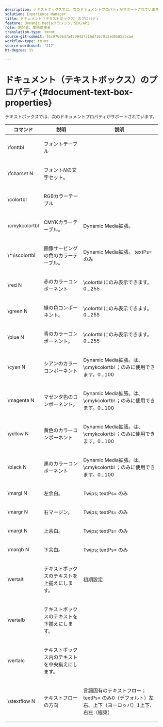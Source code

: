 ```yaml
---
description: テキストボックスでは、次のドキュメントプロパティがサポートされています。
solution: Experience Manager
title: ドキュメント（テキストボックス）のプロパティ
feature: Dynamic Mediaクラシック，SDK/API
role: 開発者、業務従事者
translation-type: tm+mt
source-git-commit: f6c97606d7a4209427316d7367013ad9585a5cae
workflow-type: tm+mt
source-wordcount: '217'
ht-degree: 1%

---
```



# ドキュメント（テキストボックス）のプロパティ{#document-text-box-properties}

テキストボックスでは、次のドキュメントプロパティがサポートされています。

<table id="table_8E1DF8E6BD894D7A9ACFC839918E2315"> 
 <thead> 
  <tr> 
   <th class="entry"> <b>コマンド</b> </th> 
   <th class="entry"> <b>説明</b> </th> 
   <th class="entry"> <b>説明</b> </th> 
  </tr> 
 </thead>
 <tbody> 
  <tr> 
   <td> <span class="codeph"> \fonttbl  </span> </td> 
   <td> <p>フォントテーブル </p> </td> 
   <td> <p> </p> </td> 
  </tr> 
  <tr> 
   <td> <span class="codeph"> \fcharset  <span class="varname"> N  </span> </span> </td> 
   <td> <p>フォント<i>N</i>の文字セット。 </p> </td> 
   <td> <p> </p> </td> 
  </tr> 
  <tr> 
   <td> <span class="codeph"> \colortbl  </span> </td> 
   <td> <p>RGBカラーテーブル </p> </td> 
   <td> <p> </p> </td> 
  </tr> 
  <tr> 
   <td> <span class="codeph"> \cmykcolortbl  </span> </td> 
   <td> <p>CMYKカラーテーブル。 </p> </td> 
   <td> <p>Dynamic Media拡張。 </p> </td> 
  </tr> 
  <tr> 
   <td> <span class="codeph"> \*\iscolortbl  </span> </td> 
   <td> <p>画像サービングの色のカラーテーブル。 </p> </td> 
   <td> <p>Dynamic Media拡張。<span class="codeph"> textPs= </span>のみ </p> </td> 
  </tr> 
  <tr> 
   <td> <span class="codeph"> \red  <span class="varname"> N  </span> </span> </td> 
   <td> <p>赤のカラーコンポーネント </p> </td> 
   <td> <p><span class="codeph"> \colortbl </span>にのみ表示できます。0...255 </p> </td> 
  </tr> 
  <tr> 
   <td> <span class="codeph"> \green  <span class="varname"> N  </span> </span> </td> 
   <td> <p>緑の色コンポーネント。 </p> </td> 
   <td> <p><span class="codeph"> \colortbl </span>にのみ表示できます。0...255 </p> </td> 
  </tr> 
  <tr> 
   <td> <span class="codeph"> \blue  <span class="varname"> N  </span> </span> </td> 
   <td> <p>青のカラーコンポーネント。 </p> </td> 
   <td> <p><span class="codeph"> \colortbl </span>にのみ表示できます。0...255 </p> </td> 
  </tr> 
  <tr> 
   <td> <span class="codeph"> \cyan  <span class="varname"> N  </span> </span> </td> 
   <td> <p>シアンのカラーコンポーネント </p> </td> 
   <td> <p>Dynamic Media拡張。は、<span class="codeph"> \cmykcolortbl </span>；のみに使用できます。0...100 </p> </td> 
  </tr> 
  <tr> 
   <td> <span class="codeph"> \magenta  <span class="varname"> N  </span> </span> </td> 
   <td> <p>マゼンタ色のコンポーネント。 </p> </td> 
   <td> <p>Dynamic Media拡張。は、<span class="codeph"> \cmykcolortbl </span>；のみに使用できます。0...100 </p> </td> 
  </tr> 
  <tr> 
   <td> <span class="codeph"> \yellow  <span class="varname"> N  </span> </span> </td> 
   <td> <p>黄色のカラーコンポーネント </p> </td> 
   <td> <p>Dynamic Media拡張。は、<span class="codeph"> \cmykcolortbl </span>；のみに使用できます。0...100 </p> </td> 
  </tr> 
  <tr> 
   <td> <span class="codeph"> \black  <span class="varname"> N  </span> </span> </td> 
   <td> <p>黒のカラーコンポーネント </p> </td> 
   <td> <p>Dynamic Media拡張。は、<span class="codeph"> \cmykcolortbl </span>；のみに使用できます。0...100 </p> </td> 
  </tr> 
  <tr> 
   <td> <span class="codeph"> \margl  <span class="varname"> N  </span> </span> </td> 
   <td> <p>左余白。 </p> </td> 
   <td> <p>Twips;<span class="codeph"> textPs= </span>のみ </p> </td> 
  </tr> 
  <tr> 
   <td> <span class="codeph"> \margr  <span class="varname"> N  </span> </span> </td> 
   <td> <p>右マージン。 </p> </td> 
   <td> <p>Twips;<span class="codeph"> textPs= </span>のみ </p> </td> 
  </tr> 
  <tr> 
   <td> <span class="codeph"> \margt  <span class="varname"> N  </span> </span> </td> 
   <td> <p>上余白。 </p> </td> 
   <td> <p>Twips;<span class="codeph"> textPs= </span>のみ </p> </td> 
  </tr> 
  <tr> 
   <td> <span class="codeph"> \margb  <span class="varname"> N  </span> </span> </td> 
   <td> <p>下余白。 </p> </td> 
   <td> <p>Twips;<span class="codeph"> textPs= </span>のみ </p> </td> 
  </tr> 
  <tr> 
   <td> <span class="codeph"> \vertalt  </span> </td> 
   <td> <p>テキストボックスのテキストを上揃えにします。 </p> </td> 
   <td> <p>初期設定 </p> </td> 
  </tr> 
  <tr> 
   <td> <span class="codeph"> \vertalb  </span> </td> 
   <td> <p>テキストボックスのテキストを下揃えにします。 </p> </td> 
   <td> <p> </p> </td> 
  </tr> 
  <tr> 
   <td> <span class="codeph"> \vertalc  </span> </td> 
   <td> <p>テキストボックス内のテキストを中央揃えにします。 </p> </td> 
   <td> <p> </p> </td> 
  </tr> 
  <tr> 
   <td> <span class="codeph"> \stextflow  <span class="varname"> N  </span> </span> </td> 
   <td> <p>テキストフローの方向 </p> </td> 
   <td> <p>言語固有のテキストフロー；<span class="codeph"> textPs= </span>のみ0（デフォルト）左右、上下（ヨーロッパ）1上下、右左（極東） </p> </td> 
  </tr> 
 </tbody> 
</table>

